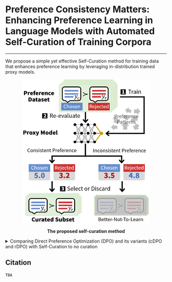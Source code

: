 # Preference Consistency Matters: Enhancing Preference Learning in Language Models with Automated Self-Curation of Training Corpora



----

We propose a simple yet effective Self-Curation method for training data that enhances preference learning by leveraging in-distribution trained proxy models.


<p align='center'>
<img src="./figure/self_curation_flow.png"  width="400" height="450" center-align="true">
<div align="center"><b>The proposed self-curation method </b></div>
</p>

<details>
<summary>Comparing Direct Preference Optimization (DPO) and its variants (cDPO and rDPO) with Self-Curation to no curation</summary>

<p align='center'>
<img src="./figure/improvement.png"  width="1000" height="220" center-align="true">
<div align="center"><b>DPO/cDPO/rDPO with Self-Curation significantly and consistently surpasses DPO/cDPO/rDPO without curation</b></div>
</p>
</details>

## Citation
```
TBA
```
